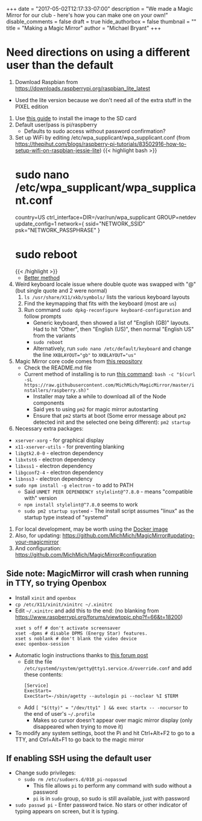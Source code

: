 +++
date = "2017-05-02T12:17:33-07:00"
description = "We made a Magic Mirror for our club - here's how you can make one on your own!"
disable_comments = false
draft = true
hide_authorbox = false
thumbnail = ""
title = "Making a Magic Mirror"
author = "Michael Bryant"
+++

# Need directions on using a different user than the default

1. Download Raspbian from https://downloads.raspberrypi.org/raspbian_lite_latest
  - Used the lite version because we don't need all of the extra stuff in the PIXEL edition
1. Use [this guide](https://www.raspberrypi.org/documentation/installation/installing-images/README.md) to install the image to the SD card
1. Default user/pass is pi/raspberry
   - Defaults to sudo access without password confirmation?
1. Set up WiFi by editing /etc/wpa_supplicant/wpa_supplicant.conf (from https://thepihut.com/blogs/raspberry-pi-tutorials/83502916-how-to-setup-wifi-on-raspbian-jessie-lite)
   {{< highlight bash >}}
   # sudo nano /etc/wpa_supplicant/wpa_supplicant.conf
   country=US
   ctrl_interface=DIR=/var/run/wpa_supplicant GROUP=netdev
   update_config=1
   network={
     ssid="NETWORK_SSID"
     psk="NETWORK_PASSPHRASE"
   }
   # sudo reboot
   {{< /highlight >}}
   - [Better method](https://www.raspberrypi.org/documentation/configuration/wireless/wireless-cli.md)
1. Weird keyboard locale issue where double quote was swapped with "@" (but single quote and 2 were normal)
   1. `ls /usr/share/X11/xkb/symbols/` lists the various keyboard layouts
   1. Find the keymapping that fits with the keyboard (most are `us`)
   1. Run command `sudo dpkg-reconfigure keyboard-configuration` and follow prompts
      - Generic keyboard, then showed a list of "English (GB)" layouts. Had to hit "Other", then "English (US)", then normal "English US" from the variants
      - `sudo reboot`
      - Alternatively, run `sudo nano /etc/default/keyboard` and change the line `XKBLAYOUT="gb"` to `XKBLAYOUT="us"`
1. Magic Mirror core code comes from [this repository](https://github.com/MichMich/MagicMirror)
   - Check the README.md file
   - Current method of installing is to run [this command](https://github.com/MichMich/MagicMirror#automatic-installer-raspberry-pi-only):
     `bash -c "$(curl -sL https://raw.githubusercontent.com/MichMich/MagicMirror/master/installers/raspberry.sh)"`
     - Installer may take a while to download all of the Node components
     - Said yes to using `pm2` for magic mirror autostarting
     - Ensure that `pm2` starts at boot (Some error message about `pm2` detected init and the selected one being different): `pm2 startup`
1. Necessary extra packages:
  - `xserver-xorg` - for graphical display
  - `x11-xserver-utils` - for preventing blanking
  - `libgtk2.0-0` - electron dependency
  - `libxtst6` - electron dependency
  - `libxss1` - electron dependency
  - `libgconf2-4` - electron dependency
  - `libnss3` - electron dependency
  - `sudo npm install -g electron` - to add to PATH
    - Said `UNMET PEER DEPENDENCY stylelint@^7.8.0` - means "compatible with" version
    - `npm install stylelint@^7.8.0` seems to work
    - `sudo pm2 startup systemd` - The install script assumes "linux" as the startup type instead of "systemd"
1. For local development, may be worth using the [Docker image](https://github.com/MichMich/MagicMirror#docker)
1. Also, for updating: https://github.com/MichMich/MagicMirror#updating-your-magicmirror
1. And configuration: https://github.com/MichMich/MagicMirror#configuration


## Side note: MagicMirror will crash when running in TTY, so trying Openbox
- Install `xinit` and `openbox`
- `cp /etc/X11/xinit/xinitrc ~/.xinitrc`
- Edit `~/.xinitrc` and add this to the end: (no blanking from https://www.raspberrypi.org/forums/viewtopic.php?f=66&t=18200)
  ```
  xset s off # don't activate screensaver
  xset -dpms # disable DPMS (Energy Star) features.
  xset s noblank # don't blank the video device
  exec openbox-session
  ```
- Automatic login instructions thanks to [this forum post](http://forums.debian.net/viewtopic.php?f=16&t=123694)
  - Edit the file `/etc/systemd/system/getty@tty1.service.d/override.conf` and add these contents:
    ```
    [Service]
    ExecStart=
    ExecStart=-/sbin/agetty --autologin pi --noclear %I $TERM
    ```
  - Add `[ "$(tty)" = "/dev/tty1" ] && exec startx -- -nocursor` to the end of user's `~/.profile`
    - Makes so cursor doesn't appear over magic mirror display (only disappeared when trying to move it)
- To modify any system settings, boot the Pi and hit Ctrl+Alt+F2 to go to a TTY, and Ctrl+Alt+F1 to go back to the magic mirror

## If enabling SSH using the default user
- Change sudo privileges:
  - `sudo rm /etc/sudoers.d/010_pi-nopasswd`
    - This file allows `pi` to perform any command with sudo without a password
    - `pi` is in `sudo` group, so sudo is still available, just with password
- `sudo passwd pi` - Enter password twice. No stars or other indicator of typing appears on screen, but it is typing.
